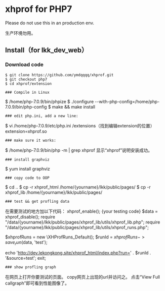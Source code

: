 # xhprof for PHP7

Please do not use this in an production env.

生产环境勿用。


## Install（for lkk_dev_web）

### Download code
```
$ git clone https://github.com/ymdqqqq/xhprof.git
$ git checkout php7
$ cd xhprof/extension

### Compile in Linux
```
$ /home/php-7.0.9/bin/phpize
$ ./configure --with-php-config=/home/php-7.0.9/bin/php-config
$ make && make install
```
### edit php.ini, add a new line:
```
$ vi /home/php-7.0.9/etc/php.ini
/extensions（找到编辑extension的位置）
extension=xhprof.so
```
### make sure it works:
```
$ /home/php-7.0.9/bin/php -m | grep xhprof
显示“xhprof”说明安装成功。
```
### install graphviz
```
$ yum install graphviz
```
### copy code to OOP
```
$ cd ..
$ cp -r xhprof_html /home/{yourname}/lkk/public/pages/
$ cp -r xhprof_lib /home/{yourname}/lkk/public/pages/
```
### test && get profling data
```
在需要测试的地方加以下代码：
xhprof_enable();
{your testing code}
$data = xhprof_disable();
require "/data/{yourname}/lkk/public/pages/xhprof_lib/utils/xhprof_lib.php";
require "/data/{yourname}/lkk/public/pages/xhprof_lib/utils/xhprof_runs.php";

$xhprofRuns = new \XHProfRuns_Default();
$runId = $xhprofRuns->save_run($data, 'test');

echo 'http://dev.lekongkong.site/xhprof_html/index.php?run=' . $runId . '&source=test';
exit;
```
### show profling graph
```
在网页上打开你要测试的页面。
copy网页上出现的url并访问之。
点击“View Full callgraph”即可看到性能图像了。
```
